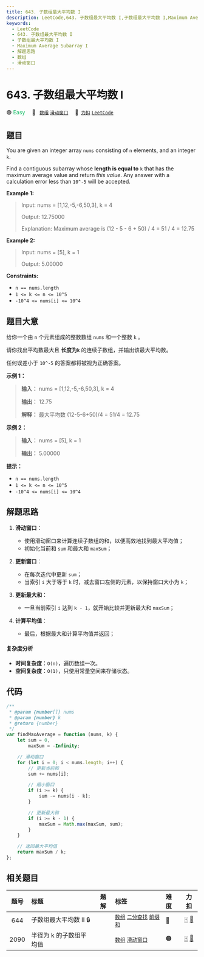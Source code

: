 ```yaml
---
title: 643. 子数组最大平均数 I
description: LeetCode,643. 子数组最大平均数 I,子数组最大平均数 I,Maximum Average Subarray I,解题思路,数组,滑动窗口
keywords:
  - LeetCode
  - 643. 子数组最大平均数 I
  - 子数组最大平均数 I
  - Maximum Average Subarray I
  - 解题思路
  - 数组
  - 滑动窗口
---
```


# 643. 子数组最大平均数 I

🟢 <font color=#15bd66>Easy</font>&emsp; 🔖&ensp; [`数组`](/tag/array.md) [`滑动窗口`](/tag/sliding-window.md)&emsp; 🔗&ensp;[`力扣`](https://leetcode.cn/problems/maximum-average-subarray-i) [`LeetCode`](https://leetcode.com/problems/maximum-average-subarray-i)

## 题目

You are given an integer array `nums` consisting of `n` elements, and an
integer `k`.

Find a contiguous subarray whose **length is equal to** `k` that has the
maximum average value and return _this value_. Any answer with a calculation
error less than `10^-5` will be accepted.

**Example 1:**

> Input: nums = [1,12,-5,-6,50,3], k = 4
>
> Output: 12.75000
>
> Explanation: Maximum average is (12 - 5 - 6 + 50) / 4 = 51 / 4 = 12.75

**Example 2:**

> Input: nums = [5], k = 1
>
> Output: 5.00000

**Constraints:**

- `n == nums.length`
- `1 <= k <= n <= 10^5`
- `-10^4 <= nums[i] <= 10^4`

## 题目大意

给你一个由 `n` 个元素组成的整数数组 `nums` 和一个整数 `k` 。

请你找出平均数最大且 **长度为`k`** 的连续子数组，并输出该最大平均数。

任何误差小于 `10^-5` 的答案都将被视为正确答案。

**示例 1：**

> **输入：** nums = [1,12,-5,-6,50,3], k = 4
>
> **输出：** 12.75
>
> **解释：** 最大平均数 (12-5-6+50)/4 = 51/4 = 12.75

**示例 2：**

> **输入：** nums = [5], k = 1
>
> **输出：** 5.00000

**提示：**

- `n == nums.length`
- `1 <= k <= n <= 10^5`
- `-10^4 <= nums[i] <= 10^4`

## 解题思路

1. **滑动窗口**：

   - 使用滑动窗口来计算连续子数组的和，以便高效地找到最大平均值；
   - 初始化当前和 `sum` 和最大和 `maxSum`；

2. **更新窗口**：

   - 在每次迭代中更新 `sum`；
   - 当索引 `i` 大于等于 `k` 时，减去窗口左侧的元素，以保持窗口大小为 `k`；

3. **更新最大和**：

   - 一旦当前索引 `i` 达到 `k - 1`，就开始比较并更新最大和 `maxSum`；

4. **计算平均值**：
   - 最后，根据最大和计算平均值并返回；

#### 复杂度分析

- **时间复杂度**：`O(n)`，遍历数组一次。
- **空间复杂度**：`O(1)`，只使用常量空间来存储状态。

## 代码

```javascript
/**
 * @param {number[]} nums
 * @param {number} k
 * @return {number}
 */
var findMaxAverage = function (nums, k) {
	let sum = 0,
		maxSum = -Infinity;

	// 滑动窗口
	for (let i = 0; i < nums.length; i++) {
		// 更新当前和
		sum += nums[i];

		// 缩小窗口
		if (i >= k) {
			sum -= nums[i - k];
		}

		// 更新最大和
		if (i >= k - 1) {
			maxSum = Math.max(maxSum, sum);
		}
	}

	// 返回最大平均值
	return maxSum / k;
};
```

## 相关题目

<!-- prettier-ignore -->
| 题号 | 标题 | 题解 | 标签 | 难度 | 力扣 |
| :------: | :------ | :------: | :------ | :------ | :------: |
| 644 | 子数组最大平均数 II 🔒 |  |  [`数组`](/tag/array.md) [`二分查找`](/tag/binary-search.md) [`前缀和`](/tag/prefix-sum.md) | 🔴 | [🀄️](https://leetcode.cn/problems/maximum-average-subarray-ii) [🔗](https://leetcode.com/problems/maximum-average-subarray-ii) |
| 2090 | 半径为 k 的子数组平均值 |  |  [`数组`](/tag/array.md) [`滑动窗口`](/tag/sliding-window.md) | 🟠 | [🀄️](https://leetcode.cn/problems/k-radius-subarray-averages) [🔗](https://leetcode.com/problems/k-radius-subarray-averages) |
